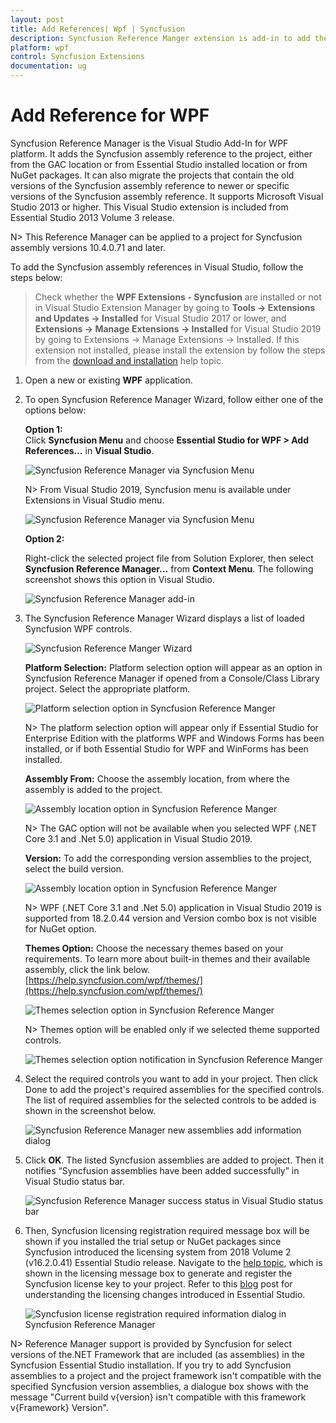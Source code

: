 ```yaml
---
layout: post
title: Add References| Wpf | Syncfusion
description: Syncfusion Reference Manger extension is add-in to add the Syncfusion references into the WinForms application
platform: wpf
control: Syncfusion Extensions
documentation: ug
---
```


# Add Reference for WPF

Syncfusion Reference Manager is the Visual Studio Add-In for WPF platform. It adds the Syncfusion assembly reference to the project, either from the GAC location or from Essential Studio installed location or from NuGet packages. It can also migrate the projects that contain the old versions of the Syncfusion assembly reference to newer or specific versions of the Syncfusion assembly reference. It supports Microsoft Visual Studio 2013 or higher. This Visual Studio extension is included from Essential Studio 2013 Volume 3 release.

N> This Reference Manager can be applied to a project for Syncfusion assembly versions 10.4.0.71 and later.

To add the Syncfusion assembly references in Visual Studio, follow the steps below:

> Check whether the **WPF Extensions - Syncfusion** are installed or not in Visual Studio Extension Manager by going to **Tools -> Extensions and Updates -> Installed** for Visual Studio 2017 or lower, and **Extensions -> Manage Extensions -> Installed** for Visual Studio 2019 by going to Extensions -> Manage Extensions -> Installed. If this extension not installed, please install the extension by follow the steps from the [download and installation](download-and-installation) help topic.

1. Open a new or existing **WPF** application.

2. To open Syncfusion Reference Manager Wizard, follow either one of the options below:

   **Option 1:**  
   Click **Syncfusion Menu** and choose **Essential Studio for WPF > Add References…** in **Visual Studio**.

   ![Syncfusion Reference Manager via Syncfusion Menu](Syncfusion-Reference-Manger_images/Syncfusion_Menu_AddReference.png)

   N> From Visual Studio 2019, Syncfusion menu is available under Extensions in Visual Studio menu.

   ![Syncfusion Reference Manager via Syncfusion Menu](Syncfusion-Reference-Manger_images/Syncfusion_Menu_AddReference_2019.png)

   **Option 2:**  

   Right-click the selected project file from Solution Explorer, then select **Syncfusion Reference Manager…** from **Context Menu**. The following screenshot shows this option in Visual Studio.   

   ![Syncfusion Reference Manager add-in](Syncfusion-Reference-Manger_images/Syncfusion-Reference-Manger-img1.png)

3. The Syncfusion Reference Manager Wizard displays a list of loaded Syncfusion WPF controls.

   ![Syncfusion Reference Manger Wizard](Syncfusion-Reference-Manger_images/Syncfusion-Reference-Manger-img2.png)

   **Platform Selection:** Platform selection option will appear as an option in Syncfusion Reference Manager if opened from a Console/Class Library project. Select the appropriate platform. 

   ![Platform selection option in Syncfusion Reference Manger](Syncfusion-Reference-Manger_images/Syncfusion-Reference-Manger-img3.png)

   N> The platform selection option will appear only if Essential Studio for Enterprise Edition with the platforms WPF and Windows Forms has been installed, or if both Essential Studio for WPF and WinForms has been installed.

   **Assembly From:** Choose the assembly location, from where the assembly is added to the project.

   ![Assembly location option in Syncfusion Reference Manger](Syncfusion-Reference-Manger_images/Syncfusion-Reference-Manger-img4.png)


   N> The GAC option will not be available when you selected WPF (.NET Core 3.1 and .Net 5.0) application in Visual Studio 2019. 

   **Version:** To add the corresponding version assemblies to the project, select the build version.

   ![Assembly location option in Syncfusion Reference Manger](Syncfusion-Reference-Manger_images/Syncfusion-Reference-Manger1-img4.png)

   N> WPF (.NET Core 3.1 and .Net 5.0) application in Visual Studio 2019 is supported from 18.2.0.44 version and Version combo box is not visible for NuGet option. 

   **Themes Option:** Choose the necessary themes based on your requirements. To learn more about built-in themes and their available assembly, click the link below.
   [https://help.syncfusion.com/wpf/themes/](https://help.syncfusion.com/wpf/themes/)

   ![Themes selection option in Syncfusion Reference Manger](Syncfusion-Reference-Manger_images/Syncfusion-Reference-Manger-img5.png)

   N> Themes option will be enabled only if we selected theme supported controls.

   ![Themes selection option notification in Syncfusion Reference Manger](Syncfusion-Reference-Manger_images/Syncfusion-Reference-Manger-img6.png)


4. Select the required controls you want to add in your project. Then click Done to add the project's required assemblies for the specified controls. The list of required assemblies for the selected controls to be added is shown in the screenshot below.

   ![Syncfusion Reference Manager new assemblies add information dialog](Syncfusion-Reference-Manger_images/Syncfusion-Reference-Manger-img7.png)

5. Click **OK**. The listed Syncfusion assemblies are added to project. Then it notifies “Syncfusion assemblies have been added successfully” in Visual Studio status bar.

   ![Syncfusion Reference Manager success status in Visual Studio status bar](Syncfusion-Reference-Manger_images/Syncfusion-Reference-Manger-img8.png)

6. Then, Syncfusion licensing registration required message box will be shown if you installed the trial setup or NuGet packages since Syncfusion introduced the licensing system from 2018 Volume 2 (v16.2.0.41) Essential Studio release. Navigate to the [help topic](https://help.syncfusion.com/common/essential-studio/licensing/license-key#how-to-generate-syncfusion-license-key), which is shown in the licensing message box to generate and register the Syncfusion license key to your project. Refer to this [blog](https://blog.syncfusion.com/post/Whats-New-in-2018-Volume-2-Licensing-Changes-in-the-1620x-Version-of-Essential-Studio.aspx) post for understanding the licensing changes introduced in Essential Studio.

   ![Syncfusion license registration required information dialog in Syncfusion Reference Manager](Syncfusion-Reference-Manger_images/Syncfusion-Reference-Manger-img9.png)

N>  Reference Manager support is provided by Syncfusion for select versions of the.NET Framework that are included (as assemblies) in the Syncfusion Essential Studio installation. If you try to add Syncfusion assemblies to a project and the project framework isn't compatible with the specified Syncfusion version assemblies, a dialogue box shows with the message "Current build v{version} isn't compatible with this framework v{Framework} Version".






